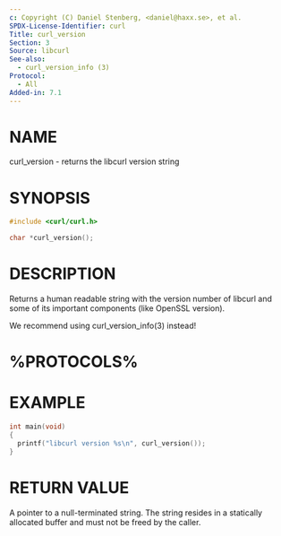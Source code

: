 ```yaml
---
c: Copyright (C) Daniel Stenberg, <daniel@haxx.se>, et al.
SPDX-License-Identifier: curl
Title: curl_version
Section: 3
Source: libcurl
See-also:
  - curl_version_info (3)
Protocol:
  - All
Added-in: 7.1
---
```


# NAME

curl_version - returns the libcurl version string

# SYNOPSIS

~~~c
#include <curl/curl.h>

char *curl_version();
~~~

# DESCRIPTION

Returns a human readable string with the version number of libcurl and some of
its important components (like OpenSSL version).

We recommend using curl_version_info(3) instead!

# %PROTOCOLS%

# EXAMPLE

~~~c
int main(void)
{
  printf("libcurl version %s\n", curl_version());
}
~~~

# RETURN VALUE

A pointer to a null-terminated string. The string resides in a statically
allocated buffer and must not be freed by the caller.
